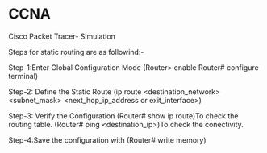 # CCNA
Cisco Packet Tracer- Simulation

Steps for static routing are as followind:-

Step-1:Enter Global Configuration Mode
(Router> enable
Router# configure terminal)

Step-2: Define the Static Route
(ip route <destination_network> <subnet_mask> <next_hop_ip_address or exit_interface>)

Step-3: Verify the Configuration
(Router# show ip route)To check the routing table.
(Router# ping <destination_ip>)To check the conectivity.

Step-4:Save the configuration with
(Router# write memory)
